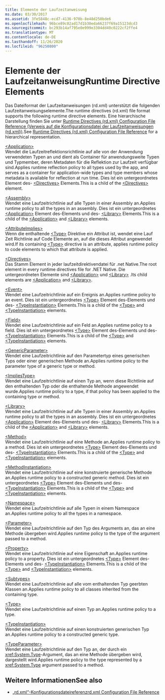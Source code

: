 ```yaml
---
title: Elemente der Laufzeitanweisung
ms.date: 03/30/2017
ms.assetid: 3fe5848c-ecd7-4136-970b-8e48d250bde6
ms.openlocfilehash: 96bce89c02ad17d1b30eda66237f69a15123dcd3
ms.sourcegitcommit: bc293b14af795e0e999e3304dd40c0222cf2ffe4
ms.translationtype: MT
ms.contentlocale: de-DE
ms.lasthandoff: 11/26/2020
ms.locfileid: "96250800"
---
```

# <a name="runtime-directive-elements"></a><span data-ttu-id="35551-102">Elemente der Laufzeitanweisung</span><span class="sxs-lookup"><span data-stu-id="35551-102">Runtime Directive Elements</span></span>

<span data-ttu-id="35551-103">Das Dateiformat der Laufzeitanweisungen (rd.xml) unterstützt die folgenden Laufzeitanweisungselemente.</span><span class="sxs-lookup"><span data-stu-id="35551-103">The runtime directives (rd.xml) file format supports the following runtime directive elements.</span></span> <span data-ttu-id="35551-104">Eine hierarchische Darstellung finden Sie unter [Runtime Directives (rd.xml) Configuration File Reference (Verweis auf die Konfigurationsdatei der Laufzeitanweisungen (rd.xml))](runtime-directives-rd-xml-configuration-file-reference.md).</span><span class="sxs-lookup"><span data-stu-id="35551-104">See [Runtime Directives (rd.xml) Configuration File Reference](runtime-directives-rd-xml-configuration-file-reference.md) for a hierarchical representation.</span></span>  
  
 [\<Application>](application-element-net-native.md)  
 <span data-ttu-id="35551-105">Wendet die Laufzeitreflektionsrichtlinie auf alle von der Anwendung verwendeten Typen an und dient als Container für anwendungsweite Typen und Typmember, deren Metadaten für die Reflektion zur Laufzeit verfügbar sind.</span><span class="sxs-lookup"><span data-stu-id="35551-105">Applies runtime reflection policy to all types used by the app, and serves as a container for application-wide types and type members whose metadata is available for reflection at run time.</span></span> <span data-ttu-id="35551-106">Dies ist ein untergeordnetes Element des- [\<Directives>](directives-element-net-native.md) Elements.</span><span class="sxs-lookup"><span data-stu-id="35551-106">This is a child of the [\<Directives>](directives-element-net-native.md) element.</span></span>  
  
 [\<Assembly>](assembly-element-net-native.md)  
 <span data-ttu-id="35551-107">Wendet eine Laufzeitrichtlinie auf alle Typen in einer Assembly an.</span><span class="sxs-lookup"><span data-stu-id="35551-107">Applies runtime policy to all the types in an assembly.</span></span> <span data-ttu-id="35551-108">Dies ist ein untergeordnetes [\<Application>](application-element-net-native.md) Element des-Elements und des- [\<Library>](library-element-net-native.md) Elements.</span><span class="sxs-lookup"><span data-stu-id="35551-108">This is a child of the [\<Application>](application-element-net-native.md) and [\<Library>](library-element-net-native.md) elements.</span></span>  
  
 [\<AttributeImplies>](attributeimplies-element-net-native.md)  
 <span data-ttu-id="35551-109">Wenn die enthaltende [\<Type>](type-element-net-native.md) Direktive ein Attribut ist, wendet eine Lauf Zeit Richtlinie auf Code Elemente an, auf die dieses Attribut angewendet wird.</span><span class="sxs-lookup"><span data-stu-id="35551-109">If its containing [\<Type>](type-element-net-native.md) directive is an attribute, applies runtime policy to code elements to which that attribute is applied.</span></span>  
  
 [\<Directives>](directives-element-net-native.md)  
 <span data-ttu-id="35551-110">Das Stamm Element in jeder laufzeitdirektivendatei für .net Native.</span><span class="sxs-lookup"><span data-stu-id="35551-110">The root element in every runtime directives file for .NET Native.</span></span> <span data-ttu-id="35551-111">Die untergeordneten Elemente sind [\<Application>](application-element-net-native.md) und [\<Library>](library-element-net-native.md) .</span><span class="sxs-lookup"><span data-stu-id="35551-111">Its child elements are [\<Application>](application-element-net-native.md) and [\<Library>](library-element-net-native.md).</span></span>  
  
 [\<Event>](event-element-net-native.md)  
 <span data-ttu-id="35551-112">Wendet eine Laufzeitrichtlinie auf ein Ereignis an.</span><span class="sxs-lookup"><span data-stu-id="35551-112">Applies runtime policy to an event.</span></span> <span data-ttu-id="35551-113">Dies ist ein untergeordnetes [\<Type>](type-element-net-native.md) Element des-Elements und des- [\<TypeInstantiation>](typeinstantiation-element-net-native.md) Elements.</span><span class="sxs-lookup"><span data-stu-id="35551-113">This is a child of the [\<Type>](type-element-net-native.md) and [\<TypeInstantiation>](typeinstantiation-element-net-native.md) elements.</span></span>  
  
 [\<Field>](field-element-net-native.md)  
 <span data-ttu-id="35551-114">Wendet eine Laufzeitrichtlinie auf ein Feld an.</span><span class="sxs-lookup"><span data-stu-id="35551-114">Applies runtime policy to a field.</span></span> <span data-ttu-id="35551-115">Dies ist ein untergeordnetes [\<Type>](type-element-net-native.md) Element des-Elements und des- [\<TypeInstantiation>](typeinstantiation-element-net-native.md) Elements.</span><span class="sxs-lookup"><span data-stu-id="35551-115">This is a child of the [\<Type>](type-element-net-native.md) and [\<TypeInstantiation>](typeinstantiation-element-net-native.md) elements.</span></span>  
  
 [\<GenericParameter>](genericparameter-element-net-native.md)  
 <span data-ttu-id="35551-116">Wendet eine Laufzeitrichtlinie auf den Parametertyp eines generischen Typs oder einer generischen Methode an.</span><span class="sxs-lookup"><span data-stu-id="35551-116">Applies runtime policy to the parameter type of a generic type or method.</span></span>  
  
 [\<ImpliesType>](impliestype-element-net-native.md)  
 <span data-ttu-id="35551-117">Wendet eine Laufzeitrichtlinie auf einen Typ an, wenn diese Richtlinie auf den enthaltenden Typ oder die enthaltende Methode angewendet wurde.</span><span class="sxs-lookup"><span data-stu-id="35551-117">Applies runtime policy to a type, if that policy has been applied to the containing type or method.</span></span>  
  
 [\<Library>](library-element-net-native.md)  
 <span data-ttu-id="35551-118">Wendet eine Laufzeitrichtlinie auf alle Typen in einer Assembly an.</span><span class="sxs-lookup"><span data-stu-id="35551-118">Applies runtime policy to all the types in an assembly.</span></span> <span data-ttu-id="35551-119">Dies ist ein untergeordnetes [\<Application>](application-element-net-native.md) Element des-Elements und des- [\<Library>](library-element-net-native.md) Elements.</span><span class="sxs-lookup"><span data-stu-id="35551-119">This is a child of the [\<Application>](application-element-net-native.md) and [\<Library>](library-element-net-native.md) elements.</span></span>  
  
 [\<Method>](method-element-net-native.md)  
 <span data-ttu-id="35551-120">Wendet eine Laufzeitrichtlinie auf eine Methode an.</span><span class="sxs-lookup"><span data-stu-id="35551-120">Applies runtime policy to a method.</span></span> <span data-ttu-id="35551-121">Dies ist ein untergeordnetes [\<Type>](type-element-net-native.md) Element des-Elements und des- [\<TypeInstantiation>](typeinstantiation-element-net-native.md) Elements.</span><span class="sxs-lookup"><span data-stu-id="35551-121">This is a child of the [\<Type>](type-element-net-native.md) and [\<TypeInstantiation>](typeinstantiation-element-net-native.md) elements.</span></span>  
  
 [\<MethodInstantiation>](methodinstantiation-element-net-native.md)  
 <span data-ttu-id="35551-122">Wendet eine Laufzeitrichtlinie auf eine konstruierte generische Methode an.</span><span class="sxs-lookup"><span data-stu-id="35551-122">Applies runtime policy to a constructed generic method.</span></span> <span data-ttu-id="35551-123">Dies ist ein untergeordnetes [\<Type>](type-element-net-native.md) Element des-Elements und des- [\<TypeInstantiation>](typeinstantiation-element-net-native.md) Elements.</span><span class="sxs-lookup"><span data-stu-id="35551-123">This is a child of the [\<Type>](type-element-net-native.md) and [\<TypeInstantiation>](typeinstantiation-element-net-native.md) elements.</span></span>  
  
 [\<Namespace>](namespace-element-net-native.md)  
 <span data-ttu-id="35551-124">Wendet eine Laufzeitrichtlinie auf alle Typen in einem Namespace an.</span><span class="sxs-lookup"><span data-stu-id="35551-124">Applies runtime policy to all the types in a namespace.</span></span>  
  
 [\<Parameter>](parameter-element-net-native.md)  
 <span data-ttu-id="35551-125">Wendet eine Laufzeitrichtlinie auf den Typ des Arguments an, das an eine Methode übergeben wird.</span><span class="sxs-lookup"><span data-stu-id="35551-125">Applies runtime policy to the type of the argument passed to a method.</span></span>  
  
 [\<Property>](property-element-net-native.md)  
 <span data-ttu-id="35551-126">Wendet eine Laufzeitrichtlinie auf eine Eigenschaft an.</span><span class="sxs-lookup"><span data-stu-id="35551-126">Applies runtime policy to a property.</span></span> <span data-ttu-id="35551-127">Dies ist ein untergeordnetes [\<Type>](type-element-net-native.md) Element des-Elements und des- [\<TypeInstantiation>](typeinstantiation-element-net-native.md) Elements.</span><span class="sxs-lookup"><span data-stu-id="35551-127">This is a child of the [\<Type>](type-element-net-native.md) and [\<TypeInstantiation>](typeinstantiation-element-net-native.md) elements.</span></span>  
  
 [\<Subtypes>](subtypes-element-net-native.md)  
 <span data-ttu-id="35551-128">Wendet eine Laufzeitrichtlinie auf alle vom enthaltenden Typ geerbten Klassen an.</span><span class="sxs-lookup"><span data-stu-id="35551-128">Applies runtime policy to all classes inherited from the containing type.</span></span>  
  
 [\<Type>](type-element-net-native.md)  
 <span data-ttu-id="35551-129">Wendet eine Laufzeitrichtlinie auf einen Typ an.</span><span class="sxs-lookup"><span data-stu-id="35551-129">Applies runtime policy to a type.</span></span>  
  
 [\<TypeInstantiation>](typeinstantiation-element-net-native.md)  
 <span data-ttu-id="35551-130">Wendet eine Laufzeitrichtlinie auf einen konstruierten generischen Typ an.</span><span class="sxs-lookup"><span data-stu-id="35551-130">Applies runtime policy to a constructed generic type.</span></span>  
  
 [\<TypeParameter>](typeparameter-element-net-native.md)  
 <span data-ttu-id="35551-131">Wendet eine Laufzeitrichtlinie auf den Typ an, der durch ein <xref:System.Type>-Argument, das an eine Methode übergeben wird, dargestellt wird.</span><span class="sxs-lookup"><span data-stu-id="35551-131">Applies runtime policy to the type represented by a <xref:System.Type> argument passed to a method.</span></span>  
  
## <a name="see-also"></a><span data-ttu-id="35551-132">Weitere Informationen</span><span class="sxs-lookup"><span data-stu-id="35551-132">See also</span></span>

- [<span data-ttu-id="35551-133">„rd.xml“-Konfigurationsdateireferenz</span><span class="sxs-lookup"><span data-stu-id="35551-133">rd.xml Configuration File Reference</span></span>](runtime-directives-rd-xml-configuration-file-reference.md)
